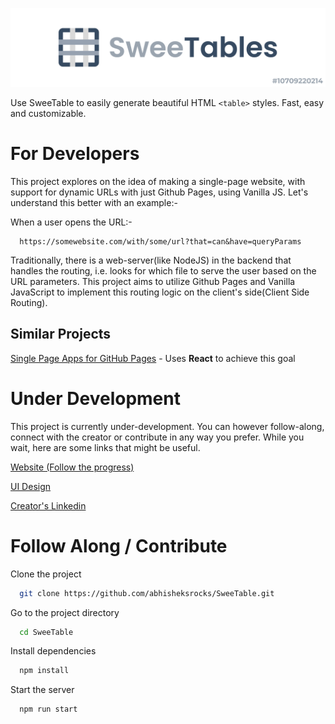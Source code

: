 ![SweeTable](./docs/images/main-header.png)

Use SweeTable to easily generate beautiful HTML `<table>` styles. Fast, easy and customizable.

# For Developers

This project explores on the idea of making a single-page website, with support for dynamic URLs with just Github Pages, using Vanilla JS. Let's understand this better with an example:-

When a user opens the URL:-

```
  https://somewebsite.com/with/some/url?that=can&have=queryParams
```

Traditionally, there is a web-server(like NodeJS) in the backend that handles the routing, i.e. looks for which file to serve the user based on the URL parameters. This project aims to utilize Github Pages and Vanilla JavaScript to implement this routing logic on the client's side(Client Side Routing).

## Similar Projects

[Single Page Apps for GitHub Pages](https://github.com/rafgraph/spa-github-pages) - Uses **React** to achieve this goal

# Under Development

This project is currently under-development. You can however follow-along, connect with the creator or contribute in any way you prefer. While you wait, here are some links that might be useful.

[Website (Follow the progress)](https://abhisheksrocks.github.io/SweeTable/)

[UI Design](https://www.figma.com/file/5r69EhmqiLOvpY21oU4vfG/Untitled?node-id=0%3A1)

[Creator's Linkedin](https://www.linkedin.com/in/abhishek-97099b125/)

# Follow Along / Contribute

Clone the project

```bash
  git clone https://github.com/abhisheksrocks/SweeTable.git
```

Go to the project directory

```bash
  cd SweeTable
```

Install dependencies

```bash
  npm install
```

Start the server

```bash
  npm run start
```
